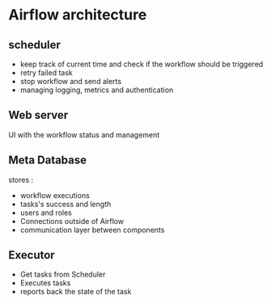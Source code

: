# Airflow architecture

## scheduler
- keep track of current time and check if the workflow should be triggered
- retry failed task
- stop workflow and send alerts
- managing logging, metrics and authentication

## Web server

UI with the workflow status and management

## Meta Database
stores :
- workflow executions
- tasks's success and length
- users and roles
- Connections outside of Airflow
- communication layer between components

## Executor

- Get tasks from Scheduler
- Executes tasks
- reports back the state of the task